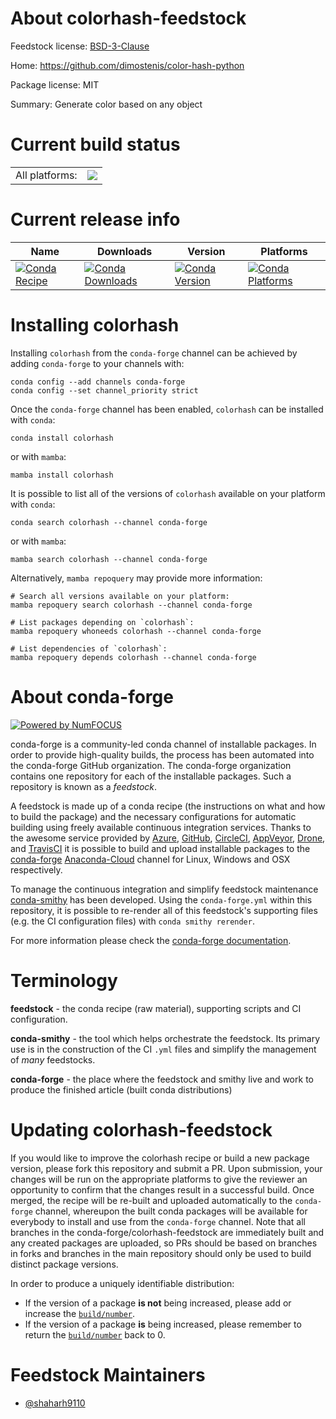 About colorhash-feedstock
=========================

Feedstock license: [BSD-3-Clause](https://github.com/conda-forge/colorhash-feedstock/blob/main/LICENSE.txt)

Home: https://github.com/dimostenis/color-hash-python

Package license: MIT

Summary: Generate color based on any object

Current build status
====================


<table><tr><td>All platforms:</td>
    <td>
      <a href="https://dev.azure.com/conda-forge/feedstock-builds/_build/latest?definitionId=16349&branchName=main">
        <img src="https://dev.azure.com/conda-forge/feedstock-builds/_apis/build/status/colorhash-feedstock?branchName=main">
      </a>
    </td>
  </tr>
</table>

Current release info
====================

| Name | Downloads | Version | Platforms |
| --- | --- | --- | --- |
| [![Conda Recipe](https://img.shields.io/badge/recipe-colorhash-green.svg)](https://anaconda.org/conda-forge/colorhash) | [![Conda Downloads](https://img.shields.io/conda/dn/conda-forge/colorhash.svg)](https://anaconda.org/conda-forge/colorhash) | [![Conda Version](https://img.shields.io/conda/vn/conda-forge/colorhash.svg)](https://anaconda.org/conda-forge/colorhash) | [![Conda Platforms](https://img.shields.io/conda/pn/conda-forge/colorhash.svg)](https://anaconda.org/conda-forge/colorhash) |

Installing colorhash
====================

Installing `colorhash` from the `conda-forge` channel can be achieved by adding `conda-forge` to your channels with:

```
conda config --add channels conda-forge
conda config --set channel_priority strict
```

Once the `conda-forge` channel has been enabled, `colorhash` can be installed with `conda`:

```
conda install colorhash
```

or with `mamba`:

```
mamba install colorhash
```

It is possible to list all of the versions of `colorhash` available on your platform with `conda`:

```
conda search colorhash --channel conda-forge
```

or with `mamba`:

```
mamba search colorhash --channel conda-forge
```

Alternatively, `mamba repoquery` may provide more information:

```
# Search all versions available on your platform:
mamba repoquery search colorhash --channel conda-forge

# List packages depending on `colorhash`:
mamba repoquery whoneeds colorhash --channel conda-forge

# List dependencies of `colorhash`:
mamba repoquery depends colorhash --channel conda-forge
```


About conda-forge
=================

[![Powered by
NumFOCUS](https://img.shields.io/badge/powered%20by-NumFOCUS-orange.svg?style=flat&colorA=E1523D&colorB=007D8A)](https://numfocus.org)

conda-forge is a community-led conda channel of installable packages.
In order to provide high-quality builds, the process has been automated into the
conda-forge GitHub organization. The conda-forge organization contains one repository
for each of the installable packages. Such a repository is known as a *feedstock*.

A feedstock is made up of a conda recipe (the instructions on what and how to build
the package) and the necessary configurations for automatic building using freely
available continuous integration services. Thanks to the awesome service provided by
[Azure](https://azure.microsoft.com/en-us/services/devops/), [GitHub](https://github.com/),
[CircleCI](https://circleci.com/), [AppVeyor](https://www.appveyor.com/),
[Drone](https://cloud.drone.io/welcome), and [TravisCI](https://travis-ci.com/)
it is possible to build and upload installable packages to the
[conda-forge](https://anaconda.org/conda-forge) [Anaconda-Cloud](https://anaconda.org/)
channel for Linux, Windows and OSX respectively.

To manage the continuous integration and simplify feedstock maintenance
[conda-smithy](https://github.com/conda-forge/conda-smithy) has been developed.
Using the ``conda-forge.yml`` within this repository, it is possible to re-render all of
this feedstock's supporting files (e.g. the CI configuration files) with ``conda smithy rerender``.

For more information please check the [conda-forge documentation](https://conda-forge.org/docs/).

Terminology
===========

**feedstock** - the conda recipe (raw material), supporting scripts and CI configuration.

**conda-smithy** - the tool which helps orchestrate the feedstock.
                   Its primary use is in the construction of the CI ``.yml`` files
                   and simplify the management of *many* feedstocks.

**conda-forge** - the place where the feedstock and smithy live and work to
                  produce the finished article (built conda distributions)


Updating colorhash-feedstock
============================

If you would like to improve the colorhash recipe or build a new
package version, please fork this repository and submit a PR. Upon submission,
your changes will be run on the appropriate platforms to give the reviewer an
opportunity to confirm that the changes result in a successful build. Once
merged, the recipe will be re-built and uploaded automatically to the
`conda-forge` channel, whereupon the built conda packages will be available for
everybody to install and use from the `conda-forge` channel.
Note that all branches in the conda-forge/colorhash-feedstock are
immediately built and any created packages are uploaded, so PRs should be based
on branches in forks and branches in the main repository should only be used to
build distinct package versions.

In order to produce a uniquely identifiable distribution:
 * If the version of a package **is not** being increased, please add or increase
   the [``build/number``](https://docs.conda.io/projects/conda-build/en/latest/resources/define-metadata.html#build-number-and-string).
 * If the version of a package **is** being increased, please remember to return
   the [``build/number``](https://docs.conda.io/projects/conda-build/en/latest/resources/define-metadata.html#build-number-and-string)
   back to 0.

Feedstock Maintainers
=====================

* [@shaharh9110](https://github.com/shaharh9110/)

